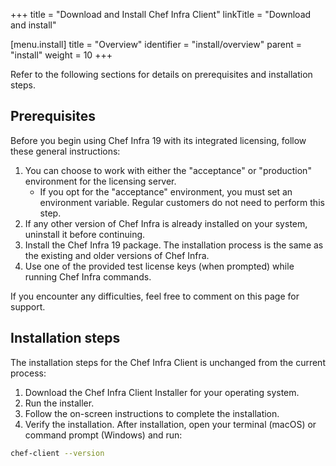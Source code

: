 +++
title = "Download and Install Chef Infra Client"
linkTitle = "Download and install"

[menu.install]
title = "Overview"
identifier = "install/overview"
parent = "install"
weight = 10
+++

Refer to the following sections for details on prerequisites and installation steps.

## Prerequisites

Before you begin using Chef Infra 19 with its integrated licensing, follow these general instructions:

1. You can choose to work with either the "acceptance" or "production" environment for the licensing server.
    - If you opt for the "acceptance" environment, you must set an environment variable. Regular customers do not need to perform this step.
1. If any other version of Chef Infra is already installed on your system,  uninstall it before continuing.
1. Install the Chef Infra 19 package. The installation process is the same as the existing and older versions of Chef Infra.
1. Use one of the provided test license keys (when prompted) while running Chef Infra commands.

If you encounter any difficulties, feel free to comment on this page for support.

## Installation steps

The installation steps for the Chef Infra Client is unchanged from the current process:

1. Download the Chef Infra Client Installer for your operating system.
1. Run the installer.
1. Follow the on-screen instructions to complete the installation.
1. Verify the installation. After installation, open your terminal (macOS) or command prompt (Windows) and run:

```sh
chef-client --version
```
